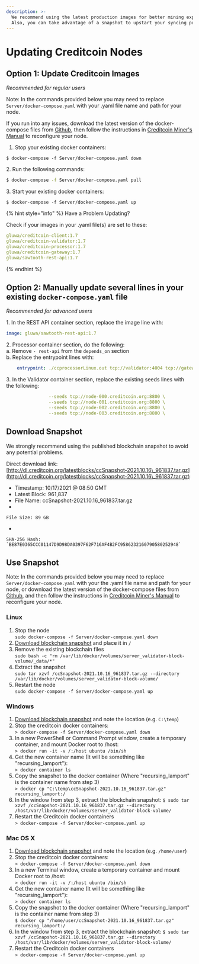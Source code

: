 ```yaml
---
description: >-
  We recommend using the latest production images for better mining experience.
  Also, you can take advantage of a snapshot to upstart your syncing process.
---
```


# Updating Creditcoin Nodes

## Option 1: Update Creditcoin Images <a href="e110" id="e110"></a>

_Recommended for regular users_

Note: In the commands provided below you may need to replace `Server/docker-compose.yaml` with your .yaml file name and path for your node.&#x20;

If you run into any issues, download the latest version of the docker-compose files from [Github](https://github.com/gluwa/CreditcoinDockerCompose-Mainnet), then follow the instructions in [Creditcoin Miner's Manual](creditcoin-miners-manual/) to reconfigure your node.

1. Stop your existing docker containers:

```
$ docker-compose -f Server/docker-compose.yaml down
```

2\. Run the following commands:

```bash
$ docker-compose -f Server/docker-compose.yaml pull
```

3\. Start your existing docker containers:

```
$ docker-compose -f Server/docker-compose.yaml up
```

{% hint style="info" %}
Have a Problem Updating?

Check if your images in your .yaml file(s) are set to these:

```yaml
gluwa/creditcoin-client:1.7
gluwa/creditcoin-validator:1.7
gluwa/creditcoin-processor:1.7
gluwa/creditcoin-gateway:1.7
gluwa/sawtooth-rest-api:1.7
```
{% endhint %}

## Option 2: Manually update several lines in your existing `docker-compose.yaml` file <a href="e110" id="e110"></a>

_Recommended for advanced users_

1\. In the REST API container section, replace the image line with:

```yaml
image: gluwa/sawtooth-rest-api:1.7
```

2\. Processor container section, do the following:\
&#x20;a. Remove  `- rest-api` from the `depends_on` section\
&#x20;b. Replace the entrypoint lines with:

```yaml
    entrypoint: ./ccprocessorLinux.out tcp://validator:4004 tcp://gateway:55555
```

3\. In the Validator container section, replace the existing seeds lines with the following:

```yaml
                --seeds tcp://node-000.creditcoin.org:8800 \
                --seeds tcp://node-001.creditcoin.org:8800 \
                --seeds tcp://node-002.creditcoin.org:8800 \
                --seeds tcp://node-003.creditcoin.org:8800 \
```

## Download Snapshot <a href="04db" id="04db"></a>

We strongly recommend using the published blockchain snapshot to avoid any potential problems.

Direct download link:\
&#x20;[http://dl.creditcoin.org/latestblocks/ccSnapshot-2021.10.16\_961837.tar.gz](http://dl.creditcoin.org/latestblocks/ccSnapshot-2021.10.16\_961837.tar.gz)

* Timestamp: 10/17/2021 @ 08:50 GMT
* Latest Block: 961,837
* File Name: ccSnapshot-2021.10.16\_961837.tar.gz
*

    File Size: 89 GB
*

    SHA-256 Hash: `BE87E0365CCC01147D9D98DA0397F62F716AF4B2FC9586232160790580252948`

## Use Snapshot

Note: In the commands provided below you may need to replace `Server/docker-compose.yaml` with your the .yaml file name and path for your node, or download the latest version of the docker-compose files from [Github](https://github.com/gluwa/CreditcoinDockerCompose-Mainnet), and then follow the instructions in [Creditcoin Miner's Manual](creditcoin-miners-manual/) to reconfigure your node.

### Linux

1. Stop the node\
   `sudo docker-compose -f Server/docker-compose.yaml down`
2. [Download blockchain snapshot](https://docs.creditcoin.org/updating-creditcoin-nodes#04db) and place it in `/`
3. Remove the existing blockchain files\
   `sudo bash -c "rm /var/lib/docker/volumes/server_validator-block-volume/_data/*"`
4. Extract the snapshot\
   `sudo tar xzvf /ccSnapshot-2021.10.16_961837.tar.gz --directory /var/lib/docker/volumes/server_validator-block-volume/`
5. Restart the node\
   `sudo docker-compose -f Server/docker-compose.yaml up`

### Windows

1. [Download blockchain snapshot](https://docs.creditcoin.org/updating-creditcoin-nodes#04db) and note the location (e.g. `C:\temp`)&#x20;
2. Stop the creditcoin docker containers:\
   `> docker-compose -f Server/docker-compose.yaml down`
3. In a new PowerShell or Command Prompt  window, create a temporary container, and mount Docker root to /host:\
   `> docker run -it -v /:/host ubuntu /bin/sh`
4. Get the new container name (It will be something like "recursing\_lamport"):\
   `> docker container ls`
5. Copy the snapshot to the docker container (Where "recursing\_lamport" is the container name from step 3)\
   `> docker cp "C:\temp\ccSnapshot-2021.10.16_961837.tar.gz" recursing_lamport:/`
6. In the window from step 3, extract the blockchain snapshot: `$ sudo tar xzvf /ccSnapshot-2021.10.16_961837.tar.gz --directory /host/var/lib/docker/volumes/server_validator-block-volume/`
7. Restart the Creditcoin docker containers\
   `> docker-compose -f Server/docker-compose.yaml up`

### Mac OS X

1. [Download blockchain snapshot](https://docs.creditcoin.org/updating-creditcoin-nodes#04db) and note the location (e.g.  `/home/user`)&#x20;
2. Stop the creditcoin docker containers:\
   `> docker-compose -f Server/docker-compose.yaml down`
3. In a new Terminal window, create a temporary container and mount Docker root to /host:\
   `> docker run -it -v /:/host ubuntu /bin/sh`
4. Get the new container name (It will be something like "recursing\_lamport"):\
   `> docker container ls`
5. Copy the snapshot to the docker container (Where "recursing\_lamport" is the container name from step 3)\
   `$ docker cp "/home/user/ccSnapshot-2021.10.16_961837.tar.gz" recursing_lamport:/`
6. In the window from step 3, extract the blockchain snapshot: `$ sudo tar xzvf /ccSnapshot-2021.10.16_961837.tar.gz --directory /host/var/lib/docker/volumes/server_validator-block-volume/`
7. Restart the Creditcoin docker containers\
   `> docker-compose -f Server/docker-compose.yaml up`
